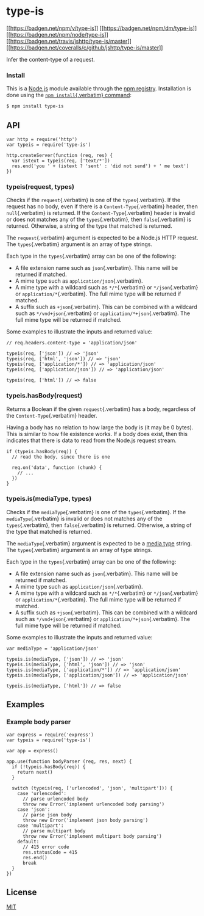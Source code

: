 # type-is

[\[\[<https://badgen.net/npm/v/type-is>](https://npmjs.org/package/type-is)\]\]
[\[\[<https://badgen.net/npm/dm/type-is>](https://npmjs.org/package/type-is)\]\]
[\[\[<https://badgen.net/npm/node/type-is>](https://nodejs.org/en/download)\]\]
[\[\[<https://badgen.net/travis/jshttp/type-is/master>](https://travis-ci.org/jshttp/type-is)\]\]
[\[\[<https://badgen.net/coveralls/c/github/jshttp/type-is/master>](https://coveralls.io/r/jshttp/type-is?branch=master)\]\]

Infer the content-type of a request.

### Install

This is a [Node.js](https://nodejs.org/en/) module available through the
[npm registry](https://www.npmjs.com/). Installation is done using the
[`npm install`{.verbatim}
command](https://docs.npmjs.com/getting-started/installing-npm-packages-locally):

``` {.bash org-language="sh"}
$ npm install type-is
```

## API

``` {.javascript org-language="js"}
var http = require('http')
var typeis = require('type-is')

http.createServer(function (req, res) {
  var istext = typeis(req, ['text/*'])
  res.end('you ' + (istext ? 'sent' : 'did not send') + ' me text')
})
```

### typeis(request, types)

Checks if the `request`{.verbatim} is one of the `types`{.verbatim}. If
the request has no body, even if there is a `Content-Type`{.verbatim}
header, then `null`{.verbatim} is returned. If the
`Content-Type`{.verbatim} header is invalid or does not matches any of
the `types`{.verbatim}, then `false`{.verbatim} is returned. Otherwise,
a string of the type that matched is returned.

The `request`{.verbatim} argument is expected to be a Node.js HTTP
request. The `types`{.verbatim} argument is an array of type strings.

Each type in the `types`{.verbatim} array can be one of the following:

- A file extension name such as `json`{.verbatim}. This name will be
  returned if matched.
- A mime type such as `application/json`{.verbatim}.
- A mime type with a wildcard such as `*/*`{.verbatim} or
  `*/json`{.verbatim} or `application/*`{.verbatim}. The full mime type
  will be returned if matched.
- A suffix such as `+json`{.verbatim}. This can be combined with a
  wildcard such as `*/vnd+json`{.verbatim} or
  `application/*+json`{.verbatim}. The full mime type will be returned
  if matched.

Some examples to illustrate the inputs and returned value:

<!-- eslint-disable no-undef -->

``` {.javascript org-language="js"}
// req.headers.content-type = 'application/json'

typeis(req, ['json']) // => 'json'
typeis(req, ['html', 'json']) // => 'json'
typeis(req, ['application/*']) // => 'application/json'
typeis(req, ['application/json']) // => 'application/json'

typeis(req, ['html']) // => false
```

### typeis.hasBody(request)

Returns a Boolean if the given `request`{.verbatim} has a body,
regardless of the `Content-Type`{.verbatim} header.

Having a body has no relation to how large the body is (it may be 0
bytes). This is similar to how file existence works. If a body does
exist, then this indicates that there is data to read from the Node.js
request stream.

<!-- eslint-disable no-undef -->

``` {.javascript org-language="js"}
if (typeis.hasBody(req)) {
  // read the body, since there is one

  req.on('data', function (chunk) {
    // ...
  })
}
```

### typeis.is(mediaType, types)

Checks if the `mediaType`{.verbatim} is one of the `types`{.verbatim}.
If the `mediaType`{.verbatim} is invalid or does not matches any of the
`types`{.verbatim}, then `false`{.verbatim} is returned. Otherwise, a
string of the type that matched is returned.

The `mediaType`{.verbatim} argument is expected to be a [media
type](https://tools.ietf.org/html/rfc6838) string. The
`types`{.verbatim} argument is an array of type strings.

Each type in the `types`{.verbatim} array can be one of the following:

- A file extension name such as `json`{.verbatim}. This name will be
  returned if matched.
- A mime type such as `application/json`{.verbatim}.
- A mime type with a wildcard such as `*/*`{.verbatim} or
  `*/json`{.verbatim} or `application/*`{.verbatim}. The full mime type
  will be returned if matched.
- A suffix such as `+json`{.verbatim}. This can be combined with a
  wildcard such as `*/vnd+json`{.verbatim} or
  `application/*+json`{.verbatim}. The full mime type will be returned
  if matched.

Some examples to illustrate the inputs and returned value:

<!-- eslint-disable no-undef -->

``` {.javascript org-language="js"}
var mediaType = 'application/json'

typeis.is(mediaType, ['json']) // => 'json'
typeis.is(mediaType, ['html', 'json']) // => 'json'
typeis.is(mediaType, ['application/*']) // => 'application/json'
typeis.is(mediaType, ['application/json']) // => 'application/json'

typeis.is(mediaType, ['html']) // => false
```

## Examples

### Example body parser

``` {.javascript org-language="js"}
var express = require('express')
var typeis = require('type-is')

var app = express()

app.use(function bodyParser (req, res, next) {
  if (!typeis.hasBody(req)) {
    return next()
  }

  switch (typeis(req, ['urlencoded', 'json', 'multipart'])) {
    case 'urlencoded':
      // parse urlencoded body
      throw new Error('implement urlencoded body parsing')
    case 'json':
      // parse json body
      throw new Error('implement json body parsing')
    case 'multipart':
      // parse multipart body
      throw new Error('implement multipart body parsing')
    default:
      // 415 error code
      res.statusCode = 415
      res.end()
      break
  }
})
```

## License

[MIT](LICENSE)
